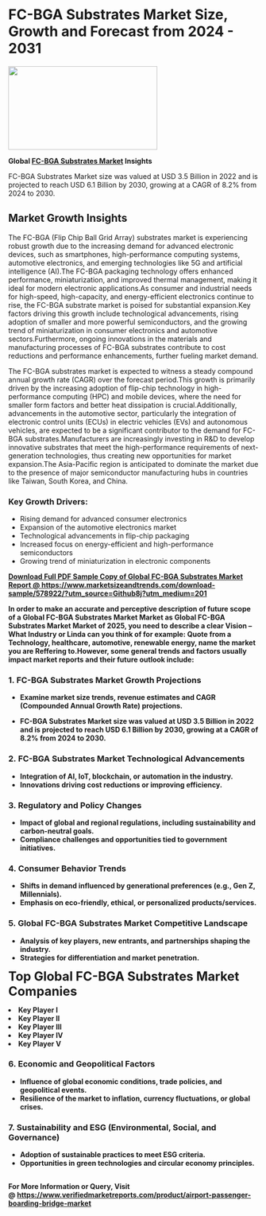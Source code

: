 <H1>FC-BGA Substrates Market Size, Growth and Forecast from 2024 - 2031</H1><img class="aligncenter size-medium wp-image-584254" src="https://thirdeyenews.in/wp-content/uploads/2024/09/Global-Market-Research-300x168.jpeg" alt="" width="300" height="168" /><p><strong>Global&nbsp;<a href="https://www.marketsizeandtrends.com/download-sample/578922/?utm_source=Github8j?utm_medium=201">FC-BGA Substrates Market</a> Insights</strong></p><p>FC-BGA Substrates Market size was valued at USD 3.5 Billion in 2022 and is projected to reach USD 6.1 Billion by 2030, growing at a CAGR of 8.2% from 2024 to 2030.</p><p><h2>Market Growth Insights</h2> <p>The FC-BGA (Flip Chip Ball Grid Array) substrates market is experiencing robust growth due to the increasing demand for advanced electronic devices, such as smartphones, high-performance computing systems, automotive electronics, and emerging technologies like 5G and artificial intelligence (AI).The FC-BGA packaging technology offers enhanced performance, miniaturization, and improved thermal management, making it ideal for modern electronic applications.As consumer and industrial needs for high-speed, high-capacity, and energy-efficient electronics continue to rise, the FC-BGA substrate market is poised for substantial expansion.Key factors driving this growth include technological advancements, rising adoption of smaller and more powerful semiconductors, and the growing trend of miniaturization in consumer electronics and automotive sectors.Furthermore, ongoing innovations in the materials and manufacturing processes of FC-BGA substrates contribute to cost reductions and performance enhancements, further fueling market demand.</p> <p><strong><a href="#"></a></strong></p> <p>The FC-BGA substrates market is expected to witness a steady compound annual growth rate (CAGR) over the forecast period.This growth is primarily driven by the increasing adoption of flip-chip technology in high-performance computing (HPC) and mobile devices, where the need for smaller form factors and better heat dissipation is crucial.Additionally, advancements in the automotive sector, particularly the integration of electronic control units (ECUs) in electric vehicles (EVs) and autonomous vehicles, are expected to be a significant contributor to the demand for FC-BGA substrates.Manufacturers are increasingly investing in R&D to develop innovative substrates that meet the high-performance requirements of next-generation technologies, thus creating new opportunities for market expansion.The Asia-Pacific region is anticipated to dominate the market due to the presence of major semiconductor manufacturing hubs in countries like Taiwan, South Korea, and China.<h3>Key Growth Drivers:</h3> <ul> <li>Rising demand for advanced consumer electronics</li> <li>Expansion of the automotive electronics market</li> <li>Technological advancements in flip-chip packaging</li> <li>Increased focus on energy-efficient and high-performance semiconductors</li> <li>Growing trend of miniaturization in electronic components</li> </ul> <p><strong><a href="#"></p><p><span class=""><strong>Download Full PDF Sample Copy of Global FC-BGA Substrates Market Report</strong> @ <a href="https://www.marketsizeandtrends.com/download-sample/578922/?utm_source=Github8j?utm_medium=201" target="_blank">https://www.marketsizeandtrends.com/download-sample/578922/?utm_source=Github8j?utm_medium=201</a></span></p><p>In order to make an accurate and perceptive description of future scope of a Global&nbsp;FC-BGA Substrates Market Market as Global&nbsp;FC-BGA Substrates Market Market of 2025, you need to describe a clear Vision &ndash; What Industry or Linda can you think of for example: Quote from a Technology, healthcare, automotive, renewable energy, name the market you are Reffering to.However, some general trends and factors usually impact market reports and their future outlook include:</p><h3>1.&nbsp;<strong>FC-BGA Substrates Market Growth Projections</strong></h3><ul><li>Examine market size trends, revenue estimates and CAGR (Compounded Annual Growth Rate) projections.</li><li><p>FC-BGA Substrates Market size was valued at USD 3.5 Billion in 2022 and is projected to reach USD 6.1 Billion by 2030, growing at a CAGR of 8.2% from 2024 to 2030.</p></li></ul><h3>2.&nbsp;<strong>FC-BGA Substrates Market Technological Advancements</strong></h3><ul><li>Integration of AI, IoT, blockchain, or automation in the industry.</li><li>Innovations driving cost reductions or improving efficiency.</li></ul><h3>3.&nbsp;<strong>Regulatory and Policy Changes</strong></h3><ul><li>Impact of global and regional regulations, including sustainability and carbon-neutral goals.</li><li>Compliance challenges and opportunities tied to government initiatives.</li></ul><h3>4.&nbsp;<strong>Consumer Behavior Trends</strong></h3><ul><li>Shifts in demand influenced by generational preferences (e.g., Gen Z, Millennials).</li><li>Emphasis on eco-friendly, ethical, or personalized products/services.</li></ul><h3>5.&nbsp;<strong>Global FC-BGA Substrates Market Competitive Landscape</strong></h3><ul><li>Analysis of key players, new entrants, and partnerships shaping the industry.</li><li>Strategies for differentiation and market penetration.</li></ul><p data-pm-slice="1 1 []"><span style="color: inherit; font-family: inherit; font-size: 25px;">Top Global FC-BGA Substrates Market Companies</span></p><div class="" data-test-id=""><p><li>Key Player I</li><li> Key Player II</li><li> Key Player III</li><li> Key Player IV</li><li> Key Player V</li></p></div><h3>6.&nbsp;<strong>Economic and Geopolitical Factors</strong></h3><ul><li>Influence of global economic conditions, trade policies, and geopolitical events.</li><li>Resilience of the market to inflation, currency fluctuations, or global crises.</li></ul><h3>7.&nbsp;<strong>Sustainability and ESG (Environmental, Social, and Governance)</strong></h3><ul><li>Adoption of sustainable practices to meet ESG criteria.</li><li>Opportunities in green technologies and circular economy principles.</li></ul><h2><strong style="font-size: 14px;">For More Information or Query, Visit @&nbsp;</strong><a style="background-color: #ffffff; font-size: 14px;" href="https://www.marketsizeandtrends.com/report/fc-bga-substrates-market/" target="_blank">https://www.verifiedmarketreports.com/product/airport-passenger-boarding-bridge-market</a></h2>